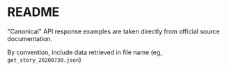 # README

"Canonical" API response examples are taken directly from official source documentation.

By convention, include data retrieved in file name (eg, `get_story_20200730.json`)

